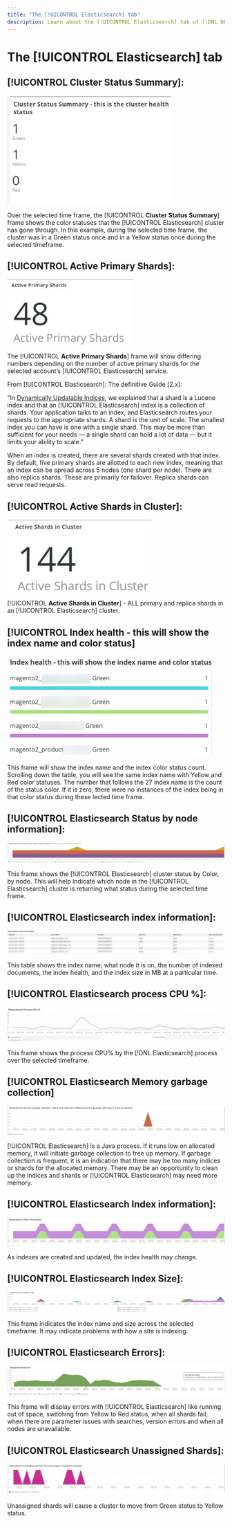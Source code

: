 ```yaml
---
title: "The [!UICONTROL Elasticsearch] tab"
description: Learn about the [!UICONTROL Elasticsearch] tab of [!DNL Observation for Adobe Commerce].
---
```


# The [!UICONTROL Elasticsearch] tab

## [!UICONTROL Cluster Status Summary]:

![Cluster Status Summary](../../assets/tools/cluster-status-summary.jpg)

Over the selected time frame, the [!UICONTROL **Cluster Status Summary**] frame shows the color statuses that the [!UICONTROL Elasticsearch] cluster has gone through. In this example, during the selected time frame, the cluster was in a Green status once and in a Yellow status once during the selected timeframe.

## [!UICONTROL Active Primary Shards]:

![Active Primary Shards](../../assets/tools/active-primary-shards.jpg)

The [!UICONTROL **Active Primary Shards**] frame will show differing numbers depending on the number of active primary shards for the selected account’s [!UICONTROL Elasticsearch] service.

From [!UICONTROL Elasticsearch]: The definitive Guide [2.x]:

“In [Dynamically Updatable Indices](https://www.elastic.co/guide/en/elasticsearch/guide/2.x/dynamic-indices.html), we explained that a shard is a Lucene index and that an [!UICONTROL Elasticsearch] index is a collection of shards. Your application talks to an index, and Elasticsearch routes your requests to the appropriate shards. A shard is the unit of scale. The smallest index you can have is one with a single shard. This may be more than sufficient for your needs — a single shard can hold a lot of data — but it limits your ability to scale.”

When an index is created, there are several shards created with that index. By default, five primary shards are allotted to each new index, meaning that an index can be spread across 5 nodes (one shard per node). There are also replica shards. These are primarily for failover. Replica shards can serve read requests.

## [!UICONTROL Active Shards in Cluster]:

![Active Shards in Cluster](../../assets/tools/active-shards-in-cluster.jpg)

[!UICONTROL **Active Shards in Cluster**] - ALL primary and replica shards in an [!UICONTROL Elasticsearch] cluster.

## [!UICONTROL Index health - this will show the index name and color status]

![Index health](../../assets/tools/index-health.jpg)

This frame will show the index name and the index color status count. Scrolling down the table, you will see the same index name with Yellow and Red color statuses. The number that follows the 27 index name is the count of the status color. If it is zero, there were no instances of the index being in that color status during these lected time frame.

## [!UICONTROL Elasticsearch Status by node information]:

![Elasticsearch Status](../../assets/tools/elasticsearch-status-by-node.jpg)

This frame shows the [!UICONTROL Elasticsearch] cluster status by Color, by node. This will help indicate which node in the [!UICONTROL Elasticsearch] cluster is returning what status during the selected time frame.

## [!UICONTROL Elasticsearch index information]:

![Elasticsearch index information](../../assets/tools/elasticsearch-index-information.jpg)

This table shows the index name, what node it is on, the number of indexed documents, the index health, and the index size in MB at a particular time.

## [!UICONTROL Elasticsearch process CPU %]:

![Elasticsearch process CPU](../../assets/tools/elasticsearch-process-cpu.jpg)

This frame shows the process CPU% by the [!DNL Elasticsearch] process over the selected timeframe.

## [!UICONTROL Elasticsearch Memory garbage collection]

![Elasticsearch Memory garbage](../../assets/tools/elasticsearch-memory-garbage.jpg)

[!UICONTROL Elasticsearch] is a Java process. If it runs low on allocated memory, it will initiate garbage collection to free up memory. If garbage collection is frequent, it is an indication that there may be too many indices or shards for the allocated memory. There may be an opportunity to clean up the indices and shards or [!UICONTROL Elasticsearch] may need more memory.

## [!UICONTROL Elasticsearch Index information]:

![Elasticsearch Index Information](../../assets/tools/elasticsearch-index-information-2.jpg)

As indexes are created and updated, the index health may change.

## [!UICONTROL Elasticsearch Index Size]:

![Elasticsearch Index size](../../assets/tools/elasticsearch-index-size.jpg)

This frame indicates the index name and size across the selected timeframe. It may indicate problems with how a site is indexing.

## [!UICONTROL Elasticsearch Errors]:

![Elasticsearch Errors](../../assets/tools/elasticsearch-errors.jpg)

This frame will display errors with [!UICONTROL Elasticsearch] like running out of space, switching from Yellow to Red status, when all shards fail, when there are parameter issues with searches, version errors and when all nodes are unavailable.

## [!UICONTROL Elasticsearch Unassigned Shards]:

![Elasticsearch Unassigned Shards](../../assets/tools/elasticsearch-unassigned-shards.jpg)

Unassigned shards will cause a cluster to move from Green status to Yellow status.
